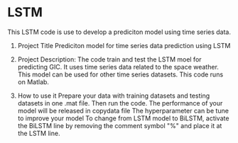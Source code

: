 # LSTM
This LSTM code is use to develop a prediciton model using time series data. 

1. Project Title
Prediciton model for time series data prediction using LSTM

2. Project Description: 
The code train and test the LSTM moel for predicting GIC.
It uses time series data related to the space weather.
This model can be used for other time series datasets.
This code runs on Matlab.

3. How to use it
Prepare your data with training datasets and testing datasets in one .mat file.
Then run the code.
The performance of your model will be released in copydata file
The hyperparameter can be tune to improve your model
To change from LSTM model to BiLSTM, activate the BiLSTM line by removing the comment symbol "%" and place it at the LSTM line. 
